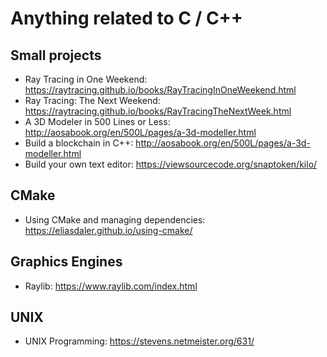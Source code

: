 # Anything related to C / C++


## Small projects
* Ray Tracing in One Weekend: https://raytracing.github.io/books/RayTracingInOneWeekend.html
* Ray Tracing: The Next Weekend: https://raytracing.github.io/books/RayTracingTheNextWeek.html
* A 3D Modeler in 500 Lines or Less: http://aosabook.org/en/500L/pages/a-3d-modeller.html
* Build a blockchain in C++: http://aosabook.org/en/500L/pages/a-3d-modeller.html
* Build your own text editor: https://viewsourcecode.org/snaptoken/kilo/
 
## CMake
* Using CMake and managing dependencies: https://eliasdaler.github.io/using-cmake/


## Graphics Engines
* Raylib: https://www.raylib.com/index.html

## UNIX
* UNIX Programming: https://stevens.netmeister.org/631/
